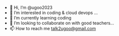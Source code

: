 - 👋 Hi, I’m @ugoo2023
- 👀 I’m interested in coding & cloud devops ...
- 🌱 I’m currently learning coding
- 💞️ I’m looking to collaborate on with good teachers...
- 📫 How to reach me talk2ugoo@gmail.com

<!---
ugoo2023/ugoo2023 is a ✨ special ✨ repository because its `README.md` (this file) appears on your GitHub profile.
You can click the Preview link to take a look at your changes.
--->
